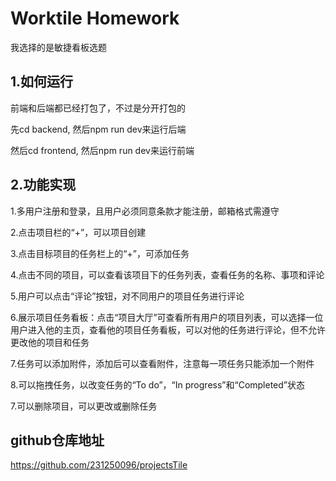 # Worktile Homework
我选择的是敏捷看板选题

## 1.如何运行
前端和后端都已经打包了，不过是分开打包的

先cd backend, 然后npm run dev来运行后端

然后cd frontend, 然后npm run dev来运行前端


## 2.功能实现
1.多用户注册和登录，且用户必须同意条款才能注册，邮箱格式需遵守

2.点击项目栏的“+”，可以项目创建

3.点击目标项目的任务栏上的“+”，可添加任务

4.点击不同的项目，可以查看该项目下的任务列表，查看任务的名称、事项和评论

5.用户可以点击“评论”按钮，对不同用户的项目任务进行评论

6.展示项目任务看板：点击“项目大厅”可查看所有用户的项目列表，可以选择一位用户进入他的主页，查看他的项目任务看板，可以对他的任务进行评论，但不允许更改他的项目和任务

7.任务可以添加附件，添加后可以查看附件，注意每一项任务只能添加一个附件

8.可以拖拽任务，以改变任务的“To do”，“In progress”和“Completed”状态

7.可以删除项目，可以更改或删除任务

## github仓库地址
https://github.com/231250096/projectsTile